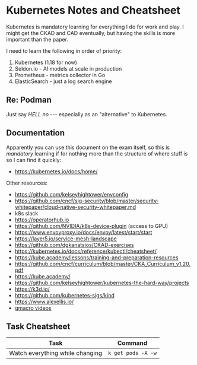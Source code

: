 # Kubernetes Notes and Cheatsheet

Kubernetes is mandatory learning for everything I do for work and play.
I might get the CKAD and CAD eventually, but having the skills is more
important than the paper.

I need to learn the following in order of priority:

1. Kubernetes (1.18 for now)
1. Seldon.io - AI models at scale in production
1. Prometheus - metrics collector in Go
1. ElasticSearch - just a log search engine

## Re: Podman

Just say *HELL no* --- especially as an "alternative" to Kubernetes.

## Documentation

Apparently you can use this document on the exam itself, so this is
*mandatory* learning if for nothing more than the structure of where
stuff is so I can find it quickly:

* <https://kubernetes.io/docs/home/>

Other resources:

* <https://github.com/kelseyhightower/envconfig>
* <https://github.com/cncf/sig-security/blob/master/security-whitepaper/cloud-native-security-whitepaper.md>
* k8s slack
* <https://operatorhub.io>
* <https://github.com/NVIDIA/k8s-device-plugin> (access to GPU)
* <https://www.envoyproxy.io/docs/envoy/latest/start/start>
* <https://layer5.io/service-mesh-landscape>
* <https://github.com/dgkanatsios/CKAD-exercises>
* <https://kubernetes.io/docs/reference/kubectl/cheatsheet/>
* <https://kube.academy/lessons/training-and-preparation-resources>
* <https://github.com/cncf/curriculum/blob/master/CKA_Curriculum_v1.20.pdf>
* <https://kube.academy/>
* <https://github.com/kelseyhightower/kubernetes-the-hard-way/projects>
* <https://k3d.io/>
* <https://github.com/kubernetes-sigs/kind>
* <https://www.alexellis.io/>
* [qmacro videos](https://www.youtube.com/playlist?list=PLfctWmgNyOIf9rXaZp9RSM2YVxAPGGthe)

## Task Cheatsheet

|Task|Command|
|-|-|
Watch everything while changing|`k get pods -A -w`
